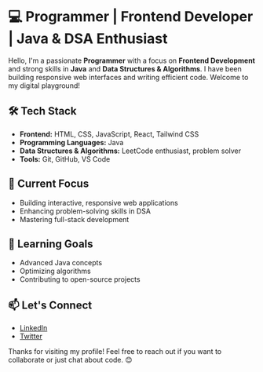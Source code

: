 # 💻 Programmer | Frontend Developer | Java & DSA Enthusiast

Hello, I'm a passionate **Programmer** with a focus on **Frontend Development** and strong skills in **Java** and **Data Structures & Algorithms**. I have been building responsive web interfaces and writing efficient code. Welcome to my digital playground!

## 🛠️ Tech Stack

* **Frontend:** HTML, CSS, JavaScript, React, Tailwind CSS
* **Programming Languages:** Java
* **Data Structures & Algorithms:** LeetCode enthusiast, problem solver
* **Tools:** Git, GitHub, VS Code

## 🚀 Current Focus

* Building interactive, responsive web applications
* Enhancing problem-solving skills in DSA
* Mastering full-stack development

## 🌱 Learning Goals

* Advanced Java concepts
* Optimizing algorithms
* Contributing to open-source projects

## 📫 Let's Connect

* [LinkedIn]([https://linkedin.com/in/YourUsername](https://www.linkedin.com/in/jawad-shaikh-033870287/))
* [Twitter]([https://twitter.com/YourUsername](https://x.com/8915_js))

Thanks for visiting my profile! Feel free to reach out if you want to collaborate or just chat about code. 😊
